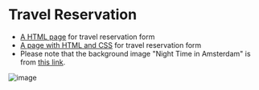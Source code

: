 # Travel Reservation 
- [A HTML page](travel_reservation.html) for travel reservation form
- [A page with HTML and CSS](travel_reservation_css.html) for travel reservation form
- Please note that the background image "Night Time in Amsterdam" is from [this link](https://wall.alphacoders.com/big.php?i=546894).

![image](https://github.com/pumchanpom/travel_reservation/assets/125847424/52bc40da-85a9-4ccd-9754-e74cd79f3153)
